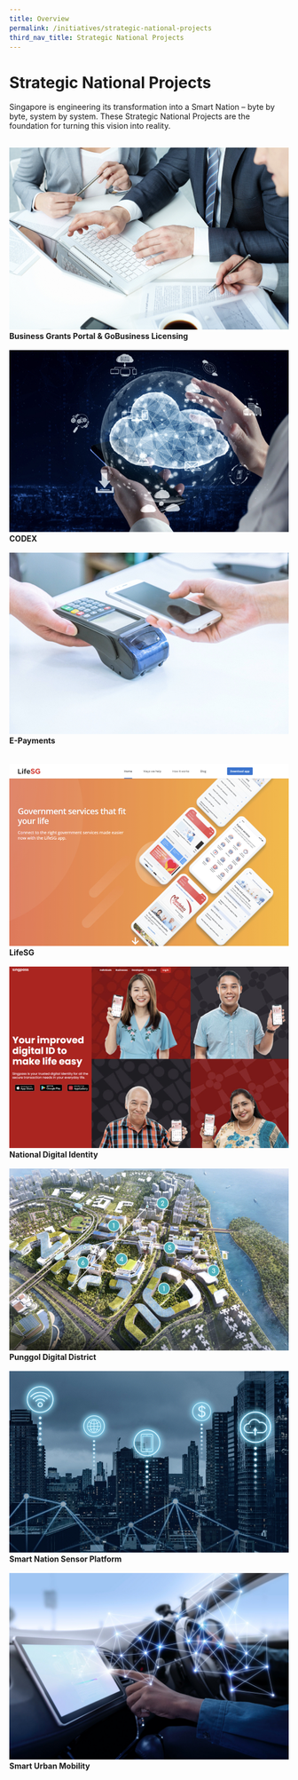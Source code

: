 ```yaml
---
title: Overview
permalink: /initiatives/strategic-national-projects
third_nav_title: Strategic National Projects
---
```

# Strategic National Projects

Singapore is engineering its transformation into a Smart Nation – byte by byte, system by system. These Strategic National Projects are the foundation for turning this vision into reality.  

<br>
<div class="row">  
  <div class="column-c"> 
    <a href="/initiatives/strategic-national-projects/business-grants-gobusiness-licensing"><img src="/images/initiatives/business-grant-portal-overview.jpeg"></a><br>
<div class="header"><b>Business Grants Portal & GoBusiness Licensing</b></div><br>
  </div>
	<div class="column-c"> 
    <a href="/initiatives/strategic-national-projects/codex"><img src="/images/initiatives/Codex-snp.jpeg"></a><br>
    <div class="header"><b>CODEX</b></div><br>
  </div>
		  <div class="column-c">  
        <a href="/initiatives/strategic-national-projects/e-payments"><img src="/images/initiatives/e-payments-snp.jpeg"></a><br>
        <div class="header"><b>E-Payments</b></div><br>
      </div>
</div>  <div class="row">  
	<div class="column-c">
    <a href="/initiatives/strategic-national-projects/lifesg"><img src="/images/initiatives/lifesg.jpeg"></a><br>
    <div class="header"><b>LifeSG</b></div><br>
  </div>
 </div>

<div class="row">  
  <div class="column-c">
    <a href="/initiatives/strategic-national-projects/national-digital-identity"><img src="/images/initiatives/Singpass-website.jpeg"></a><br>
<div class="header"><b>National Digital Identity</b></div><br>
  </div>
	<div class="column-c"> 
    <a href="/initiatives/strategic-national-projects/punggol-digital-district"><img src="/images/initiatives/pdd.jpeg"></a><br>
    <div class="header"><b>Punggol Digital District</b></div><br>     
  </div>
 </div>

<div class="row">  
  <div class="column-c">
    <a href="/initiatives/strategic-national-projects/smart-nation-sensor-platform"><img src="/images/initiatives/smart-nation-sensor-platform-snp.jpeg"></a><br>
<div class="header"><b>Smart Nation Sensor Platform</b></div><br>
  </div>
	<div class="column-c"> 
    <a href="//initiatives/strategic-national-projects/smart-urban-mobility"><img src="/images/initiatives/smart-urban-mobility.jpg"></a><br>
    <div class="header"><b>Smart Urban Mobility</b></div><br>     
  </div>
 </div>